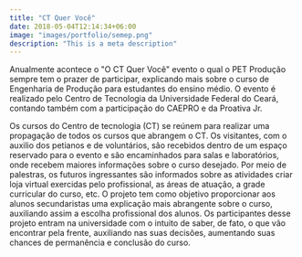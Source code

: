 ```yaml
---
title: "CT Quer Você"
date: 2018-05-04T12:14:34+06:00
image: "images/portfolio/semep.png"
description: "This is a meta description"
---
```


Anualmente acontece o "O CT Quer Você" evento o qual o PET Produção sempre tem o prazer de participar, explicando mais sobre o curso de Engenharia de Produção para estudantes do ensino médio. O evento é realizado pelo Centro de Tecnologia da Universidade Federal do Ceará, contando também com a participação do CAEPRO e da Proativa Jr.

Os cursos do Centro de tecnologia (CT) se reúnem para realizar uma propagação de todos os cursos que abrangem o CT. Os visitantes, com o auxilio dos petianos e de voluntários, são recebidos dentro de um espaço reservado para o evento e são encaminhados para salas e laboratórios, onde recebem maiores informações sobre o curso desejado. Por meio de palestras, os futuros ingressantes são informados sobre as atividades criar loja virtual exercidas pelo profissional, as áreas de atuação, a grade curricular do curso, etc. O projeto tem como objetivo proporcionar aos alunos secundaristas uma explicação mais abrangente sobre o curso, auxiliando assim a escolha profissional dos alunos. Os participantes desse projeto entram na universidade com o intuito de saber, de fato, o que vão encontrar pela frente, auxiliando nas suas decisões, aumentando suas chances de permanência e conclusão do curso.
